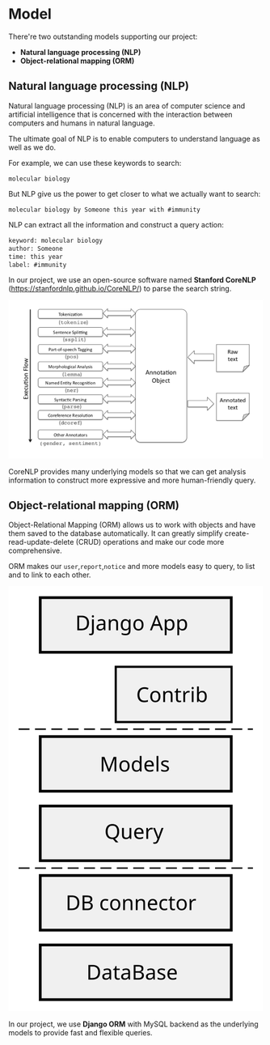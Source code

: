 # Model

There're two outstanding models supporting our project:

- **Natural language processing (NLP)** 
- **Object-relational mapping (ORM)**

## **Natural language processing (NLP)** 

Natural language processing (NLP) is an area of computer science and artificial intelligence that is concerned with the interaction between computers and humans in natural language.

The ultimate goal of NLP is to enable computers to understand language as well as we do.

For example, we can use these keywords to search:

```
molecular biology
```

But NLP give us the power to get closer to what we actually want to search:

```
molecular biology by Someone this year with #immunity
```

NLP can extract all the information and construct a query action:

```
keyword: molecular biology
author: Someone
time: this year
label: #immunity
```

In our project, we use an open-source software named **Stanford CoreNLP** (https://stanfordnlp.github.io/CoreNLP/) to parse the search string.

![image-20181017181227081](image-20181017181227081.png)

CoreNLP provides many underlying models so that we can get analysis information to construct more expressive and more human-friendly query.

## **Object-relational mapping (ORM)**

Object-Relational Mapping (ORM) allows us to work with objects and have them saved to the database automatically. It can greatly simplify create-read-update-delete (CRUD) operations and make our code more comprehensive.

ORM makes our `user`,`report`,`notice` and more models easy to query, to list and to link to each other.

![ORM.svg](ORM.svg)

In our project, we use **Django ORM** with MySQL backend as the underlying models to provide fast and flexible queries.
